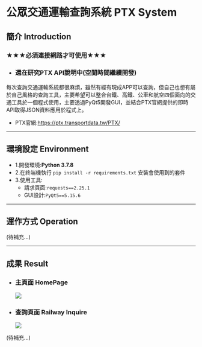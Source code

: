 # 公眾交通運輸查詢系統 PTX System

## 簡介 Introduction

### ★★★必須連接網路才可使用★★★
- ### 還在研究PTX API說明中(空閒時間繼續開發)
每次查詢交通運輸系統都很麻煩，雖然有經有現成APP可以查詢，但自己也想有屬於自己風格的查詢工具，主要希望可以整合台鐵、高鐵、公車和航空四個面向的交通工具於一個程式使用，主要透過PyQt5開發GUI，並結合PTX官網提供的即時API取得JSON資料應用於程式上。

- PTX官網:https://ptx.transportdata.tw/PTX/ 

----------------------------------------
## 環境設定 Environment
- 1.開發環境:**Python 3.7.8**
- 2.在終端機執行 ```pip install -r requirements.txt``` 安裝會使用到的套件
- 3.使用工具:
    - 請求頁面:```requests==2.25.1```
    - GUI設計:```PyQt5==5.15.6```

----------------------------------------
## 運作方式 Operation

(待補充...)

----------------------------------------
## 成果 Result

- ### 主頁面 HomePage
    ![](https://i.imgur.com/OL8rlPS.png)

- ### 查詢頁面 Railway Inquire
    ![](https://i.imgur.com/5K4rSLQ.png)
    
(待補充...)

